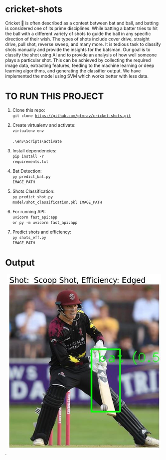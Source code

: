 # cricket-shots
Cricket :cricket_game: is often described as a contest between bat and ball, and batting is considered one of its prime disciplines. While batting a batter tries to hit the ball with a different variety of shots to guide the ball in any specific direction of their wish. The types of shots include cover drive, straight drive, pull shot, reverse sweep, and many more. It is tedious task to classify shots manually and provide the insights for the batsman. Our goal is to classify the shot using AI and to provide an analysis of how well someone plays a particular shot. This can be achieved by collecting the required image data, extracting features, feeding to the machine learning or deep learning algorithms, and generating the classifier output. We have implemented the model using SVM which works better with less data.

# TO RUN THIS PROJECT

1. Clone this repo: <br>
<code>git clone https://github.com/gtmray/cricket-shots.git </code>

2. Create virtualenv and activate: <br>
<code>virtualenv env </code><br>
<code>.\env\Scripts\activate</code>

3. Install dependencies:<br>
<code>pip install -r requirements.txt</code>

4. Bat Detection:<br>
<code>py predict_bat.py IMAGE_PATH</code>

5. Shots Classification:<br>
<code>py predict_shot.py model/shot_classification.pkl IMAGE_PATH</code>

6. For running API:<br>
<code>uvicorn fast_api:app</code><br>
<code>or py -m uvicorn fast_api:app</code>

7. Predict shots and efficiency:<br>
<code>py shots_eff.py IMAGE_PATH</code>

# Output

<div style="text-align:center"><img src="scoop.JPG" /></div>.
